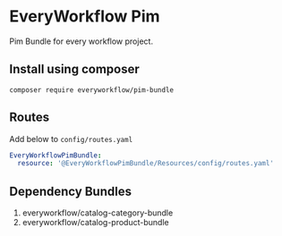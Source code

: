 # EveryWorkflow Pim

Pim Bundle for every workflow project.

## Install using composer

`composer require everyworkflow/pim-bundle`

## Routes

Add below to `config/routes.yaml`

```yaml
EveryWorkflowPimBundle:
  resource: '@EveryWorkflowPimBundle/Resources/config/routes.yaml'
```

## Dependency Bundles

1. everyworkflow/catalog-category-bundle
1. everyworkflow/catalog-product-bundle
